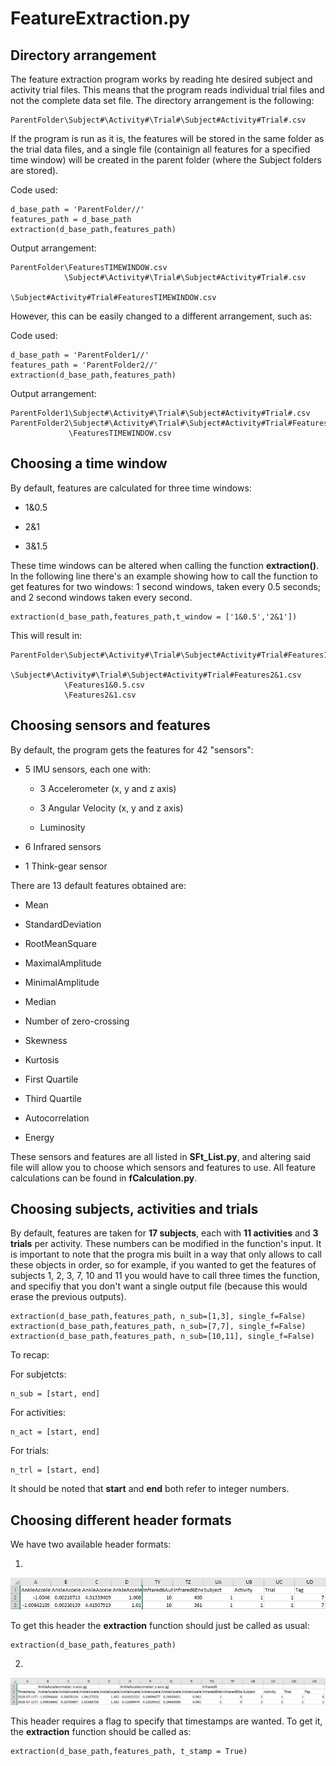 # FeatureExtraction.py

## Directory arrangement

The feature extraction program works by reading hte desired subject and activity trial files. This means that the program reads individual trial files and not the complete data set file. The directory arrangement is the following:


    ParentFolder\Subject#\Activity#\Trial#\Subject#Activity#Trial#.csv


If the program is run as it is, the features will be stored in the same folder as the trial data files, and a single file (containign all features for a specified time window) will be created in the parent folder (where the Subject folders are stored).

  Code used:

    d_base_path = 'ParentFolder//'
    features_path = d_base_path
    extraction(d_base_path,features_path)

  Output arrangement:
  
    ParentFolder\FeaturesTIMEWINDOW.csv
                \Subject#\Activity#\Trial#\Subject#Activity#Trial#.csv
                                          \Subject#Activity#Trial#FeaturesTIMEWINDOW.csv

    
 
However, this can be easily changed to a different arrangement, such as:


  Code used:

    d_base_path = 'ParentFolder1//'
    features_path = 'ParentFolder2//'
    extraction(d_base_path,features_path)

  Output arrangement:

    ParentFolder1\Subject#\Activity#\Trial#\Subject#Activity#Trial#.csv
    ParentFolder2\Subject#\Activity#\Trial#\Subject#Activity#Trial#FeaturesTIMEWINDOW.csv
                 \FeaturesTIMEWINDOW.csv


## Choosing a time window

By default, features are calculated for three time windows:

- 1&0.5

- 2&1

- 3&1.5

These time windows can be altered when calling the function **extraction()**. In the following line there's an example showing how to call the function to get features for two windows: 1 second windows, taken every 0.5 seconds; and 2 second windows taken every second.


    extraction(d_base_path,features_path,t_window = ['1&0.5','2&1'])


This will result in:


    ParentFolder\Subject#\Activity#\Trial#\Subject#Activity#Trial#Features1&0.5.csv
                \Subject#\Activity#\Trial#\Subject#Activity#Trial#Features2&1.csv
                \Features1&0.5.csv
                \Features2&1.csv


## Choosing sensors and features

By default, the program gets the features for 42 "sensors":

- 5 IMU sensors, each one with:

  - 3 Accelerometer (x, y and z axis)

  - 3 Angular Velocity (x, y and z axis)

  - Luminosity

- 6 Infrared sensors

- 1 Think-gear sensor

There are 13 default features obtained are:

- Mean

- StandardDeviation

- RootMeanSquare

- MaximalAmplitude

- MinimalAmplitude

- Median

- Number of zero-crossing

- Skewness

- Kurtosis

- First Quartile

- Third Quartile

- Autocorrelation

- Energy


These sensors and features are all listed in **SFt_List.py**, and altering said file will allow you to choose which sensors and features to use. All feature calculations can be found in **fCalculation.py**.


## Choosing subjects, activities and trials

By default, features are taken for **17 subjects**, each with **11 activities** and **3 trials** per activity. These numbers can be modified in the function's input. It is important to note that the progra mis built in a way that only allows to call these objects in order, so for example, if you wanted to get the features of subjects 1, 2, 3, 7, 10 and 11 you would have to call three times the function, and specifiy that you don't want a single output file (because this would erase the previous outputs).


    extraction(d_base_path,features_path, n_sub=[1,3], single_f=False)
    extraction(d_base_path,features_path, n_sub=[7,7], single_f=False)
    extraction(d_base_path,features_path, n_sub=[10,11], single_f=False)
    

To recap:


  For subjetcts:
  
    n_sub = [start, end] 


  For activities:
  
    n_act = [start, end]


  For trials:
  
    n_trl = [start, end]

It should be noted that **start** and **end** both refer to integer numbers.


## Choosing different header formats

We have two available header formats:

1.

  ![](header1.png)
  
  
  To get this header the **extraction** function should just be called as usual:
  
  
    extraction(d_base_path,features_path)


2. 

  ![](header2.png)


  This header requires a flag to specify that timestamps are wanted. To get it, the **extraction** function should be called as:
  
  
    extraction(d_base_path,features_path, t_stamp = True)
